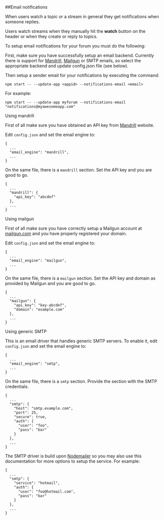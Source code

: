 
##Email notifications

When users watch a topic or a stream in general they get notifications when someone replies.

Users watch streams when they manually hit the **watch** button on the header or when they create or reply to topics.

To setup email notifications for your forum you must do the following:

First, make sure you have successfully setup an email backend. Currently there is support for [Mandrill](https://www.mandrill.com/), [Mailgun](http://www.mailgun.com/) or SMTP emails, so select the appropriate backend and update config.json file (see below).

Then setup a sender email for your notifications by executing the command:

```
npm start -- --update-app <appid> --notifications-email <email>
```

For example:

```
npm start -- --update-app myforum --notifications-email "notifications@myawesomeapp.com"
```

Using mandrill

First of all make sure you have obtained an API key from [Mandrill](https://www.mandrill.com/) website.

Edit ```config.json``` and set the email engine to:

```
{
  ...
  "email_engine": "mandrill",
  ...
}
```

On the same file, there is a ```mandrill``` section. Set the API key and you are good to go.

```
{
  ...
  "mandrill": {
    "api_key": "abcdef"
  },  
  ...
}
```

Using mailgun

First of all make sure you have correctly setup a Mailgun account at [mailgun.com](http://www.mailgun.com/) and you have properly registered your domain.

Edit ```config.json``` and set the email engine to:

```
{
  ...
  "email_engine": "mailgun",
  ...
}
```

On the same file, there is a ```mailgun``` section. Set the API key and domain as provided by Mailgun and you are good to go.

```
{
  ...
  "mailgun": {
    "api_key": "key-abcdef",
    "domain": "example.com"
  },
  ...
}
```

Using generic SMTP

This is an email driver that handles generic SMTP servers. To enable it, edit ```config.json``` and set the email engine to:

```
{
  ...
  "email_engine": "smtp",
  ...
}
```

On the same file, there is a ```smtp``` section. Provide the section with the SMTP credentials.

```
{
  ...
  "smtp": {
    "host": "smtp.example.com",
    "port": 25,
    "secure": true,
    "auth": {
      "user": "foo",
      "pass": "bar"
    }
  },
  ...
}
```

The SMTP driver is build upon [Nodemailer](https://www.npmjs.com/package/nodemailer) so you may also use this documentation for more options to setup the service.
For example:

```
{
  ...
  "smtp": {
    "service": "hotmail",
    "auth": {
      "user": "foo@hotmail.com",
      "pass": "bar"
    }
  },
  ...
}
```

